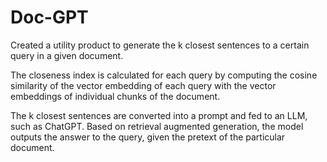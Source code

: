 # Doc-GPT

Created a utility product to generate the k closest sentences to a certain query in a given document.

The closeness index is calculated for each query by computing the cosine similarity of the vector embedding of each query with the vector embeddings of individual chunks of the document.

The k closest sentences are converted into a prompt and fed to an LLM, such as ChatGPT. Based on retrieval augmented generation, the model outputs the answer to the query, given the pretext of the particular document.
